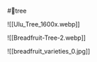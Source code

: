 #🌴tree













![[Ulu_Tree_1600x.webp]]


![[Breadfruit-Tree-2.webp]]



![[breadfruit_varieties_0.jpg]]